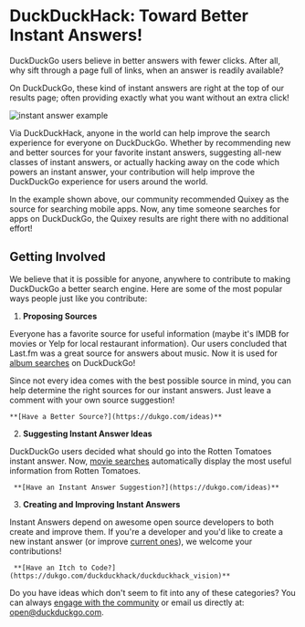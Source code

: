 # DuckDuckHack: Toward Better Instant Answers!

DuckDuckGo users believe in better answers with fewer clicks. After all, why sift through a page full of links, when an answer is readily available?

On DuckDuckGo, these kind of instant answers are right at the top of our results page; often providing exactly what you want without an extra click!

![instant answer example](https://raw.github.com/duckduckgo/duckduckgo-documentation/master/duckduckhack/assets/app_search_example.png)

Via DuckDuckHack, anyone in the world can help improve the search experience for everyone on DuckDuckGo. Whether by recommending new and better sources for your favorite instant answers, suggesting all-new classes of instant answers, or actually hacking away on the code which powers an instant answer, your contribution will help improve the DuckDuckGo experience for users around the world.

In the example shown above, our community recommended Quixey as the source for searching mobile apps. Now, any time someone searches for apps on DuckDuckGo, the Quixey results are right there with no additional effort!

## Getting Involved

We believe that it is possible for anyone, anywhere to contribute to making DuckDuckGo a better search engine. Here are some of the most popular ways people just like you contribute:

1. **Proposing Sources**

  Everyone has a favorite source for useful information (maybe it's IMDB for movies or Yelp for local restaurant information). Our users concluded that Last.fm was a great source for answers about music. Now it is used for [album searches](https://duckduckgo.com/?q=Dookie+album+by+greenday) on DuckDuckGo!

  Since not every idea comes with the best possible source in mind, you can help determine the right sources for our instant answers. Just leave a comment with your own source suggestion!

    **[Have a Better Source?](https://dukgo.com/ideas)**

2. **Suggesting Instant Answer Ideas**

  DuckDuckGo users decided what should go into the Rotten Tomatoes instant answer. Now, [movie searches](https://duckduckgo.com/?q=the+dark+knight+movie) automatically display the most useful information from Rotten Tomatoes.

     **[Have an Instant Answer Suggestion?](https://dukgo.com/ideas)**

3. **Creating and Improving Instant Answers**

  Instant Answers depend on awesome open source developers to both create and improve them. If you're a developer and you'd like to create a new instant answer (or improve [current ones](https://duckduckgo.com/goodies)), we welcome your contributions!

     **[Have an Itch to Code?](https://dukgo.com/duckduckhack/duckduckhack_vision)**

Do you have ideas which don't seem to fit into any of these categories? You can always [engage with the community](https://dukgo.com/forum) or email us directly at: [open@duckduckgo.com](mailto:open@duckduckgo.com).
